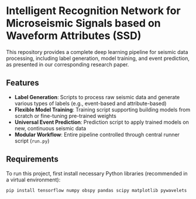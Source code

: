 # Intelligent Recognition Network for Microseismic Signals based on Waveform Attributes (SSD)

This repository provides a complete deep learning pipeline for seismic data processing, including label generation, model training, and event prediction, as presented in our corresponding research paper.

## Features
- **Label Generation**: Scripts to process raw seismic data and generate various types of labels (e.g., event-based and attribute-based)
- **Flexible Model Training**: Training script supporting building models from scratch or fine-tuning pre-trained weights
- **Universal Event Prediction**: Prediction script to apply trained models on new, continuous seismic data
- **Modular Workflow**: Entire pipeline controlled through central runner script (`run.py`)

## Requirements
To run this project, first install necessary Python libraries (recommended in a virtual environment):
```bash
pip install tensorflow numpy obspy pandas scipy matplotlib pywavelets
